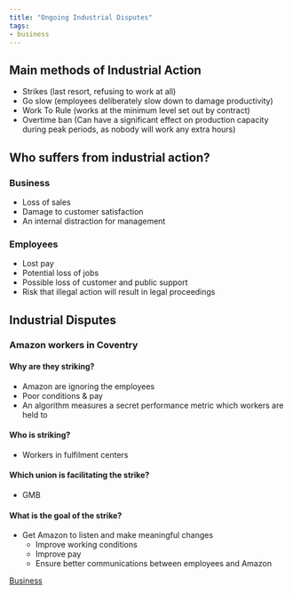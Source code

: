 ```yaml
---
title: "Ongoing Industrial Disputes"
tags:
- business
---
```


## Main methods of Industrial Action

- Strikes (last resort, refusing to work at all)
- Go slow (employees deliberately slow down to damage productivity)
- Work To Rule (works at the minimum level set out by contract)
- Overtime ban (Can have a significant effect on production capacity during peak periods, as nobody will work any extra hours)

## Who suffers from industrial action?

### Business

- Loss of sales
- Damage to customer satisfaction
- An internal distraction for management

### Employees

- Lost pay
- Potential loss of jobs
- Possible loss of customer and public support
- Risk that illegal action will result in legal proceedings


## Industrial Disputes

### Amazon workers in Coventry

#### Why are they striking?

- Amazon are ignoring the employees
- Poor conditions & pay
- An algorithm measures a secret performance metric which workers are held to

#### Who is striking?

- Workers in fulfilment centers

#### Which union is facilitating the strike?

- GMB

#### What is the goal of the strike?

- Get Amazon to listen and make meaningful changes
	- Improve working conditions
	- Improve pay
	- Ensure better communications between employees and Amazon



[Business](/Business)